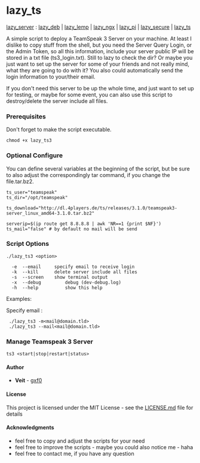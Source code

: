 # lazy_ts
[lazy_server](https://github.com/gxf0/lazy_server/tree/master/README.md) :
 [lazy_deb](https://github.com/gxf0/lazy_server/tree/master/docs/deb.md) |
 [lazy_lemp](https://github.com/gxf0/lazy_server/tree/master/docs/lemp.md) |
 [lazy_ngx](https://github.com/gxf0/lazy_server/tree/master/docs/ngx.md) |
 [lazy_pi](https://github.com/gxf0/lazy_server/tree/master/docs/pi.md) |
 [lazy_secure](https://github.com/gxf0/lazy_server/tree/master/docs/secure.md) |
 [lazy_ts](https://github.com/gxf0/lazy_server/tree/master/docs/ts3.md)
 
A simple script to deploy a TeamSpeak 3 Server on your machine. At least I dislike to copy stuff from the shell, but you need the Server Query Login, or the Admin Token, so all this information, include your server public IP will be stored in a txt file (ts3_login.txt). Still to lazy to check the dir? Or maybe you just want to set up the server for some of your friends and not really mind, what they are going to do with it? You also could automatically send the login information to your/their email.

If you don't need this server to be up the whole time, and just want to set up for testing, or maybe for some event, you can also use this script to destroy/delete the server include all files.

### Prerequisites

Don't forget to make the script executable.
```
chmod +x lazy_ts3
```

### Optional Configure

You can define several variables at the beginning of the script, but be sure
to also adjust the correspondingly tar command, if you change the file.tar.bz2.

```
ts_user="teamspeak"  
ts_dir="/opt/teamspeak"  

ts_download="http://dl.4players.de/ts/releases/3.1.0/teamspeak3-server_linux_amd64-3.1.0.tar.bz2"

serverip=$(ip route get 8.8.8.8 | awk 'NR==1 {print $NF}')
ts_mail="false" # by default no mail will be send
```

### Script Options

```
./lazy_ts3 <option>

  -e  --email     specify email to receive login
  -k  --kill      delete server include all files
  -s  --screen	  show terminal output
  -x  --debug		  debug (dev-debug.log)
  -h  --help		  show this help
```

Examples:

Specify email :
```
 ./lazy_ts3 -m<mail@domain.tld>
 ./lazy_ts3 --mail<mail@domain.tld>
```

### Manage Teamspeak 3 Server
```
ts3 <start|stop|restart|status>
```

#### Author

* **Veit** - [gxf0](https://github.com/gxf0)

#### License

This project is licensed under the MIT License - see the [LICENSE.md](LICENSE.md) file for details

#### Acknowledgments

* feel free to copy and adjust the scripts for your need
* feel free to improve the scripts - maybe you could also notice me - haha
* feel free to contact me, if you have any question
